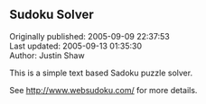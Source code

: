## Sudoku Solver  
Originally published: 2005-09-09 22:37:53  
Last updated: 2005-09-13 01:35:30  
Author: Justin Shaw  
  
This is a simple text based Sadoku puzzle solver.

See http://www.websudoku.com/ for more details.